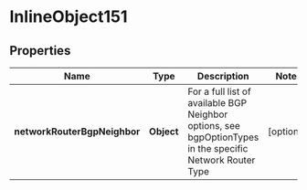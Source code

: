 

# InlineObject151

## Properties

Name | Type | Description | Notes
------------ | ------------- | ------------- | -------------
**networkRouterBgpNeighbor** | **Object** | For a full list of available BGP Neighbor options, see bgpOptionTypes in the specific Network Router Type |  [optional]



